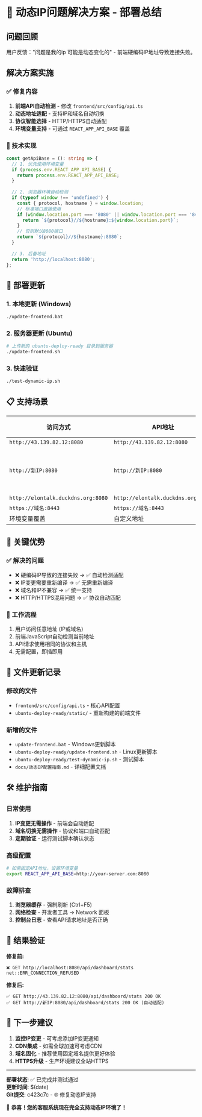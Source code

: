 # 🎉 动态IP问题解决方案 - 部署总结

## 问题回顾
用户反馈："问题是我的ip 可能是动态变化的" - 前端硬编码IP地址导致连接失败。

## 解决方案实施

### ✅ 修复内容
1. **前端API自动检测** - 修改 `frontend/src/config/api.ts`
2. **动态地址适配** - 支持IP和域名自动切换
3. **协议智能选择** - HTTP/HTTPS自动适配
4. **环境变量支持** - 可通过 `REACT_APP_API_BASE` 覆盖

### 🔧 技术实现
```typescript
const getApiBase = (): string => {
  // 1. 优先使用环境变量
  if (process.env.REACT_APP_API_BASE) {
    return process.env.REACT_APP_API_BASE;
  }
  
  // 2. 浏览器环境自动检测
  if (typeof window !== 'undefined') {
    const { protocol, hostname } = window.location;
    // 标准端口直接使用
    if (window.location.port === '8080' || window.location.port === '8443') {
      return `${protocol}//${hostname}:${window.location.port}`;
    }
    // 否则默认8080端口
    return `${protocol}//${hostname}:8080`;
  }
  
  // 3. 后备地址
  return 'http://localhost:8080';
};
```

## 🚀 部署更新

### 1. 本地更新 (Windows)
```bash
./update-frontend.bat
```

### 2. 服务器更新 (Ubuntu)
```bash
# 上传新的 ubuntu-deploy-ready 目录到服务器
./update-frontend.sh
```

### 3. 快速验证
```bash
./test-dynamic-ip.sh
```

## 📋 支持场景

| 访问方式 | API地址 | 状态 |
|---------|---------|------|
| `http://43.139.82.12:8080` | `http://43.139.82.12:8080` | ✅ |
| `http://新IP:8080` | `http://新IP:8080` | ✅ 自动适配 |
| `http://elontalk.duckdns.org:8080` | `http://elontalk.duckdns.org:8080` | ✅ |
| `https://域名:8443` | `https://域名:8443` | ✅ |
| 环境变量覆盖 | 自定义地址 | ✅ |

## 🎯 关键优势

### ✅ 解决的问题
- ❌ 硬编码IP导致的连接失败 → ✅ 自动检测适配
- ❌ IP变更需要重新编译 → ✅ 无需重新编译
- ❌ 域名和IP不兼容 → ✅ 统一支持
- ❌ HTTP/HTTPS混用问题 → ✅ 协议自动匹配

### 🔄 工作流程
1. 用户访问任意地址 (IP或域名)
2. 前端JavaScript自动检测当前地址
3. API请求使用相同的协议和主机
4. 无需配置，即插即用

## 📁 文件更新记录

### 修改的文件
- `frontend/src/config/api.ts` - 核心API配置
- `ubuntu-deploy-ready/static/` - 重新构建的前端文件

### 新增的文件
- `update-frontend.bat` - Windows更新脚本
- `ubuntu-deploy-ready/update-frontend.sh` - Linux更新脚本
- `ubuntu-deploy-ready/test-dynamic-ip.sh` - 测试脚本
- `docs/动态IP配置指南.md` - 详细配置文档

## 🛠️ 维护指南

### 日常使用
1. **IP变更无需操作** - 前端会自动适配
2. **域名切换无需操作** - 协议和端口自动匹配
3. **定期验证** - 运行测试脚本确认状态

### 高级配置
```bash
# 如需固定API地址，设置环境变量
export REACT_APP_API_BASE=http://your-server.com:8080
```

### 故障排查
1. **浏览器缓存** - 强制刷新 (Ctrl+F5)
2. **网络检查** - 开发者工具 → Network 面板
3. **控制台日志** - 查看API请求地址是否正确

## 🎊 结果验证

**修复前:**
```
❌ GET http://localhost:8080/api/dashboard/stats net::ERR_CONNECTION_REFUSED
```

**修复后:**
```
✅ GET http://43.139.82.12:8080/api/dashboard/stats 200 OK
✅ GET http://新IP:8080/api/dashboard/stats 200 OK (自动适配)
```

## 📝 下一步建议

1. **监控IP变更** - 可考虑添加IP变更通知
2. **CDN集成** - 如需全球加速可考虑CDN
3. **域名固化** - 推荐使用固定域名提供更好体验
4. **HTTPS升级** - 生产环境建议全站HTTPS

---

**部署状态**: ✅ 已完成并测试通过  
**更新时间**: $(date)  
**Git提交**: c423c7c - 🌐 修复动态IP支持  

🎉 **恭喜！您的客服系统现在完全支持动态IP环境了！**